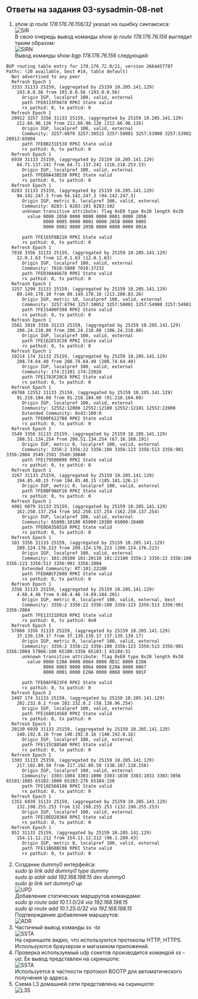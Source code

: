 ## Ответы на задания 03-sysadmin-08-net  
1. *show ip route 178.176.76.156/32* указал на ошибку синтаксиса:  
![SIR](img/showiproute32.jpg)   
В свою очередь вывод команды *show ip route 178.176.76.156* выглядит таким образом:  
![SIRN](img/showiproutenet.jpg)  
Вывод команды *show bgp 178.176.76.156* следующий:  
```  
BGP routing table entry for 178.176.72.0/21, version 2664457787
Paths: (20 available, best #14, table default)
  Not advertised to any peer
  Refresh Epoch 1
  3333 31133 25159, (aggregated by 25159 10.205.141.129)
    193.0.0.56 from 193.0.0.56 (193.0.0.56)
      Origin IGP, localpref 100, valid, external
      path 7FE0133F0470 RPKI State valid
      rx pathid: 0, tx pathid: 0
  Refresh Epoch 1
  20912 3257 3356 31133 25159, (aggregated by 25159 10.205.141.129)
    212.66.96.126 from 212.66.96.126 (212.66.96.126)
      Origin IGP, localpref 100, valid, external
      Community: 3257:8070 3257:30515 3257:50001 3257:53900 3257:53902 20912:65004
      path 7FE0B231E538 RPKI State valid
      rx pathid: 0, tx pathid: 0
  Refresh Epoch 1
  6939 31133 25159, (aggregated by 25159 10.205.141.129)
    64.71.137.241 from 64.71.137.241 (216.218.253.53)
      Origin IGP, localpref 100, valid, external
      path 7FE09A43B538 RPKI State valid
      rx pathid: 0, tx pathid: 0
  Refresh Epoch 1
  8283 31133 25159, (aggregated by 25159 10.205.141.129)
    94.142.247.3 from 94.142.247.3 (94.142.247.3)
      Origin IGP, metric 0, localpref 100, valid, external
      Community: 8283:1 8283:101 8283:102
      unknown transitive attribute: flag 0xE0 type 0x20 length 0x30
        value 0000 205B 0000 0000 0000 0001 0000 205B
              0000 0005 0000 0001 0000 205B 0000 0005
              0000 0002 0000 205B 0000 0008 0000 001A
              
      path 7FE165F8B210 RPKI State valid
      rx pathid: 0, tx pathid: 0
  Refresh Epoch 1
  7018 3356 31133 25159, (aggregated by 25159 10.205.141.129)
    12.0.1.63 from 12.0.1.63 (12.0.1.63)
      Origin IGP, localpref 100, valid, external
      Community: 7018:5000 7018:37232
      path 7FE030A46678 RPKI State valid
      rx pathid: 0, tx pathid: 0
  Refresh Epoch 1
  3257 1299 31133 25159, (aggregated by 25159 10.205.141.129)
    89.149.178.10 from 89.149.178.10 (213.200.83.26)
      Origin IGP, metric 10, localpref 100, valid, external
      Community: 3257:8794 3257:30052 3257:50001 3257:54900 3257:54901
      path 7FE15400F598 RPKI State valid
      rx pathid: 0, tx pathid: 0
  Refresh Epoch 1
  3561 3910 3356 31133 25159, (aggregated by 25159 10.205.141.129)
    206.24.210.80 from 206.24.210.80 (206.24.210.80)
      Origin IGP, localpref 100, valid, external
      path 7FE162E53C50 RPKI State valid
      rx pathid: 0, tx pathid: 0
  Refresh Epoch 1
  19214 174 31133 25159, (aggregated by 25159 10.205.141.129)
    208.74.64.40 from 208.74.64.40 (208.74.64.40)
      Origin IGP, localpref 100, valid, external
      Community: 174:21101 174:22028
      path 7FE1783F20C8 RPKI State valid
      rx pathid: 0, tx pathid: 0
  Refresh Epoch 1
  49788 12552 31133 25159, (aggregated by 25159 10.205.141.129)
    91.218.184.60 from 91.218.184.60 (91.218.184.60)
      Origin IGP, localpref 100, valid, external
      Community: 12552:12000 12552:12100 12552:12101 12552:22000
      Extended Community: 0x43:100:0
      path 7FE00F6227B8 RPKI State valid
      rx pathid: 0, tx pathid: 0
  Refresh Epoch 1
  3549 3356 31133 25159, (aggregated by 25159 10.205.141.129)
    208.51.134.254 from 208.51.134.254 (67.16.168.191)
      Origin IGP, metric 0, localpref 100, valid, external
      Community: 3356:2 3356:22 3356:100 3356:123 3356:513 3356:901 3356:2084 3549:2581 3549:30840
      path 7FE179500898 RPKI State valid
      rx pathid: 0, tx pathid: 0
  Refresh Epoch 1
  3267 31133 25159, (aggregated by 25159 10.205.141.129)
    194.85.40.15 from 194.85.40.15 (185.141.126.1)
      Origin IGP, metric 0, localpref 100, valid, external
      path 7FE0BF9A6F10 RPKI State valid
      rx pathid: 0, tx pathid: 0
  Refresh Epoch 1
  4901 6079 31133 25159, (aggregated by 25159 10.205.141.129)
    162.250.137.254 from 162.250.137.254 (162.250.137.254)
      Origin IGP, localpref 100, valid, external
      Community: 65000:10100 65000:10300 65000:10400
      path 7FE0DA358510 RPKI State valid
      rx pathid: 0, tx pathid: 0
  Refresh Epoch 1
  101 3356 31133 25159, (aggregated by 25159 10.205.141.129)
    209.124.176.223 from 209.124.176.223 (209.124.176.223)
      Origin IGP, localpref 100, valid, external
      Community: 101:20100 101:20110 101:22100 3356:2 3356:22 3356:100 3356:123 3356:513 3356:901 3356:2084
      Extended Community: RT:101:22100
      path 7FE0ABCF2608 RPKI State valid
      rx pathid: 0, tx pathid: 0
  Refresh Epoch 1
  3356 31133 25159, (aggregated by 25159 10.205.141.129)
    4.68.4.46 from 4.68.4.46 (4.69.184.201)
      Origin IGP, metric 0, localpref 100, valid, external, best
      Community: 3356:2 3356:22 3356:100 3356:123 3356:513 3356:901 3356:2084
      path 7FE13321D918 RPKI State valid
      rx pathid: 0, tx pathid: 0x0
  Refresh Epoch 1
  57866 3356 31133 25159, (aggregated by 25159 10.205.141.129)
    37.139.139.17 from 37.139.139.17 (37.139.139.17)
      Origin IGP, metric 0, localpref 100, valid, external
      Community: 3356:2 3356:22 3356:100 3356:123 3356:513 3356:901 3356:2084 57866:100 65100:3356 65103:1 65104:31
      unknown transitive attribute: flag 0xE0 type 0x20 length 0x30
        value 0000 E20A 0000 0064 0000 0D1C 0000 E20A
              0000 0065 0000 0064 0000 E20A 0000 0067
              0000 0001 0000 E20A 0000 0068 0000 001F
              
      path 7FE0AFFB23F0 RPKI State valid
      rx pathid: 0, tx pathid: 0
  Refresh Epoch 2
  2497 174 31133 25159, (aggregated by 25159 10.205.141.129)
    202.232.0.2 from 202.232.0.2 (58.138.96.254)
      Origin IGP, localpref 100, valid, external
      path 7FE168014568 RPKI State valid
      rx pathid: 0, tx pathid: 0
  Refresh Epoch 1
  20130 6939 31133 25159, (aggregated by 25159 10.205.141.129)
    140.192.8.16 from 140.192.8.16 (140.192.8.16)
      Origin IGP, localpref 100, valid, external
      path 7FE115C885A0 RPKI State valid
      rx pathid: 0, tx pathid: 0
  Refresh Epoch 1
  3303 31133 25159, (aggregated by 25159 10.205.141.129)
    217.192.89.50 from 217.192.89.50 (138.187.128.158)
      Origin IGP, localpref 100, valid, external
      Community: 3303:1004 3303:1006 3303:1030 3303:1031 3303:3056 65101:1085 65102:1000 65103:276 65104:150
      path 7FE16E568108 RPKI State valid
      rx pathid: 0, tx pathid: 0
  Refresh Epoch 1
  1351 6939 31133 25159, (aggregated by 25159 10.205.141.129)
    132.198.255.253 from 132.198.255.253 (132.198.255.253)
      Origin IGP, localpref 100, valid, external
      path 7FE10ED28368 RPKI State valid
      rx pathid: 0, tx pathid: 0
  Refresh Epoch 1
  852 31133 25159, (aggregated by 25159 10.205.141.129)
    154.11.12.212 from 154.11.12.212 (96.1.209.43)
      Origin IGP, metric 0, localpref 100, valid, external
      path 7FE11B68BC08 RPKI State valid
      rx pathid: 0, tx pathid: 0
```  
2. Создание dummy0 интерфейса:  
*sudo ip link add dummy0 type dummy*  
*sudo ip addr add 192.168.198.15 dev dummy0*  
*sudo ip link set dummy0 up*  
![UPD](img/updummy0.jpg)  
Добавление статических маршрутов командами:  
*sudo ip route add 10.1.1.0/24 via 192.168.198.15*  
*sudo ip route add 10.1.25.0/32 via 192.168.198.15*  
Подтверждение добавления маршрутов:  
![ADR](img/addstaticroutes.jpg)  
3. Частичный вывод команды *ss -ta*  
![SSTA](img/ssta.jpg)  
На скриншоте видно, что используются протоколы HTTP, HTTPS. Используются браузером и магазином приложений.  
4. Проверка используемый udp сокетов производится командой *ss -ua*. Ее вывод представлен на скриншоте:  
![SSTA](img/ssua.jpg)  
Используется в частности протокол BOOTP для автоматического получения ip адреса.  
5. Схема L3 домашней сети представлена на скриншоте:  
![L3S](img/net_map.jpg)  

